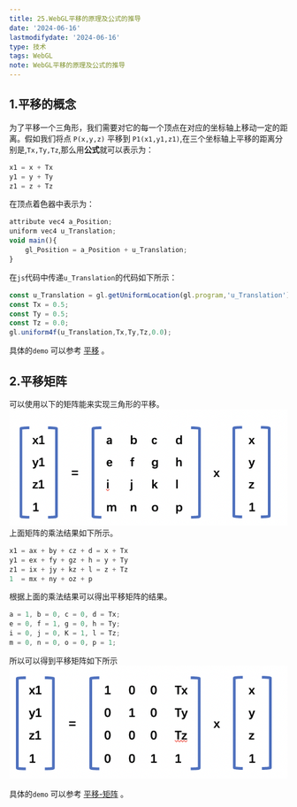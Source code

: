 ```yaml
---
title: 25.WebGL平移的原理及公式的推导
date: '2024-06-16'
lastmodifydate: '2024-06-16'
type: 技术
tags: WebGL
note: WebGL平移的原理及公式的推导
---
```


## 1.平移的概念
为了平移一个三角形，我们需要对它的每一个顶点在对应的坐标轴上移动一定的距离。假如我们将点 `P(x,y,z)` 平移到 `P1(x1,y1,z1)`,在三个坐标轴上平移的距离分别是,`Tx,Ty,Tz`,那么用**公式**就可以表示为：
```js
x1 = x + Tx
y1 = y + Ty
z1 = z + Tz
```
在顶点着色器中表示为：
```js
attribute vec4 a_Position;
uniform vec4 u_Translation;
void main(){
    gl_Position = a_Position + u_Translation;
}
```
在`js`代码中传递`u_Translation`的代码如下所示：
```js
const u_Translation = gl.getUniformLocation(gl.program,'u_Translation');
const Tx = 0.5;
const Ty = 0.5;
const Tz = 0.0;
gl.uniform4f(u_Translation,Tx,Ty,Tz,0.0);
```

具体的`demo` 可以参考 [平移](https://github.com/tangjie-93/WebGL/blob/main/%E8%B7%9F%E7%9D%80%E5%AE%98%E7%BD%91%E5%AD%A6WebGL%2BWebGL%E7%BC%96%E7%A8%8B%E6%8C%87%E5%8D%97/%E6%97%8B%E8%BD%AC%E5%B9%B3%E7%A7%BB%E5%92%8C%E6%97%8B%E8%BD%AC/demo/%E5%B9%B3%E7%A7%BB.html) 。

## 2.平移矩阵
可以使用以下的矩阵能来实现三角形的平移。
<img src='../../images/webgl/平移矩阵.png'>
上面矩阵的乘法结果如下所示。

```js
x1 = ax + by + cz + d = x + Tx
y1 = ex + fy + gz + h = y + Ty
z1 = ix + jy + kz + l = z + Tz
1  = mx + ny + oz + p
```
根据上面的乘法结果可以得出平移矩阵的结果。
```js
a = 1, b = 0, c = 0, d = Tx; 
e = 0, f = 1, g = 0, h = Ty;
i = 0, j = 0, K = 1, l = Tz;
m = 0, n = 0, o = 0, p = 1;
```
所以可以得到平移矩阵如下所示
<img src='../../images/webgl/平移矩阵-推导结果.png'>

具体的`demo` 可以参考 [平移-矩阵](https://github.com/tangjie-93/WebGL/blob/main/%E8%B7%9F%E7%9D%80%E5%AE%98%E7%BD%91%E5%AD%A6WebGL%2BWebGL%E7%BC%96%E7%A8%8B%E6%8C%87%E5%8D%97/%E6%97%8B%E8%BD%AC%E5%B9%B3%E7%A7%BB%E5%92%8C%E6%97%8B%E8%BD%AC/demo/%E5%B9%B3%E7%A7%BB-%E7%9F%A9%E9%98%B5.html) 。

<Valine></Valine>